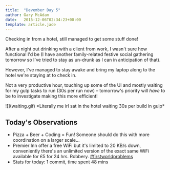 ```yaml
---
title:  "Devember Day 5"
author: Gary McAdam
date:   2015-12-06T02:34:23+00:00
template: article.jade
---
```


Checking in from a hotel, still managed to get some stuff done! <span class="more"></span>

After a night out drinking with a client from work, I wasn't sure how functional I'd be (I have another family-related festive social gathering tomorrow so I've tried to stay as un-drunk as I can in anticipation of that).

However, I've managed to stay awake and bring my laptop along to the hotel we're staying at to check in.

Not a very productive hour, touching up some of the UI and mostly waiting for my gulp tasks to run (30s per run now) &ndash; tomorrow's priority will *have* to be to investigate making 
this more efficient!

<div class="img-responsive img-xl img-cap">
![](waiting.gif)
*Literally me irl sat in the hotel waiting 30s per build in gulp*
</div>

## Today's Observations

 - Pizza + Beer + Coding = Fun! Someone should do this with more coordination on a larger scale...
 - Premier Inn offer a free WiFi but it's limited to 20 KB/s down, conveniently there's an unlimited version of the exact same WiFi available for £5 for 24 hrs. Robbery. [#firstworldproblems](http://www.reddit.com/r/firstworldproblems/)
 - Stats for today: 1 commit, time spent 48 mins
